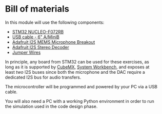 # Bill of materials

In this module will use the following components:

* [STM32 NUCLEO-F072RB](https://www.st.com/en/evaluation-tools/nucleo-f072rb.html)
* [USB cable - 6" A/MiniB](https://www.adafruit.com/product/899)
* [Adafruit I2S MEMS Microphone Breakout](https://www.adafruit.com/product/3421)
* [Adafruit I2S Stereo Decoder](https://www.adafruit.com/product/3678)
* [Jumper Wires](https://www.adafruit.com/product/266)

In principle, any board from STM32 can be used for these exercises, as long as it is supported by [CubeMX](https://www.st.com/en/development-tools/stm32cubemx.html), [System Workbench](https://www.st.com/en/development-tools/sw4stm32.html), and exposes at least _two_ I2S buses since both the microphone and the DAC require a dedicated I2S bus for audio transfers. 

The microcontroller will be programmed and powered by your PC via a USB cable.

You will also need a PC with a working Python environment in order to run the simulation used in the code design phase.

